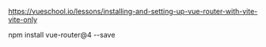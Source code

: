 https://vueschool.io/lessons/installing-and-setting-up-vue-router-with-vite-vite-only

npm install vue-router@4 --save